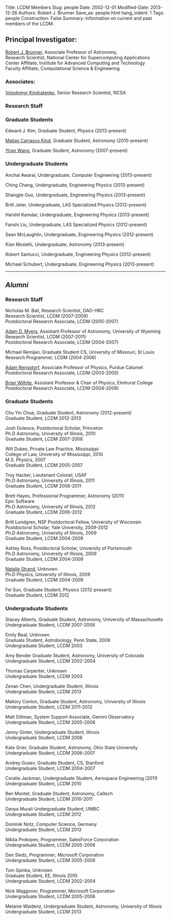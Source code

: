 Title: LCDM Members
Slug: people
Date: 2002-12-01
Modified-Date: 2013-12-26
Authors: Robert J. Brunner
Save_as: people.html
hang_indent: 1
Tags: people
Construction: False
Summary: Information on current and past members of the LCDM.

## Principal Investigator:

[Robert J. Brunner](/people/brunner.html), Associate Professor of Astronomy,  
Research Scientist, National Center for Supercomputing Applications  
Center Affiliate, Institute for Advanced Computing and Technology  
Faculty Affiliate, Computational Science &amp; Engineering


### Associates:
[Volodymyr Kindratenko](http://www.ncsa.illinois.edu/People/kindr/), Senior Research Scientist, NCSA

### Research Staff


### Graduate Students

Edward J. Kim, Graduate Student, Physics (2013-present)

[Matias Carrasco Kind](https://sites.google.com/site/mgckind/), Graduate
Student, Astronomy (2010-present)

[Yiran Wang](https://sites.google.com/site/yiranwangsresearchpage/), Graduate Student, Astronomy (2007-present)

### Undergraduate Students

Anchal Awarai, Undergraduate, Computer Engineering (2013-present)  

Ching Chang, Undergraduate, Engineering Physics (2013-present)  

Shangjie Guo, Undergraduate, Engineering Physics (2013-present)  

Britt Jeter, Undergraduate, LAS Specialized Physics (2012-present)  

Harshil Kamdar, Undergraduate, Engineering Physics (2013-present)

Fanshi Liu, Undergraduate, LAS Specialized Physics (2012-present)

Sean McLaughlin, Undergraduate, Engineering Physics (2012-present)

Kian Moslehi, Undergraduate, Astronomy (2013-present)

Robert Santucci, Undergraduate, Engineering Physics (2012-present)

Michael Schubert, Undergraduate, Engineering Physics (2013-present)

* * *
## *Alumni*

### Research Staff

Nicholas M. Ball,  Research Scientist, DAO-HRC  
Research Scientist, LCDM (2007-2009)  
Postdoctoral Research Associate, LCDM (2005-2007)

[Adam D. Myers](http://faraday.uwyo.edu/~admyers/), 
Assistant Professor of Astronomy, University of Wyoming  
Research Scientist, LCDM (2007-2011)  
Postdoctoral Research Associate, LCDM (2004-2007)

Michael Remijan, Graduate Student CS, University of Missouri, St Louis  
Research Programmer, LCDM (2004-2006)

[Adam Rengstorf](http://physics.purduecal.edu/~adamwr/ "Adam Rengstorf"), 
Associate Professor of Physics, Purdue Calumet  
Postdoctoral Research Associate, LCDM (2003-2005)

[Brian Wilhite](http://public.elmhurst.edu/physics/1306607.html#wilhite "Brian Wilhite"), 
Assistant Professor & Chair of Physics, Elmhurst College  
Postdoctoral Research Associate, LCDM (2004-2008)

### Graduate Students

Chu Yin Chue, Graduate Student, Astronomy (2012-present)  
Graduate Student, LCDM 2012-2013

Josh Dolence, Postdoctoral Scholar, Princeton  
Ph.D Astronomy, University of Illinois, 2010  
Graduate Student, LCDM 2007-2008

Will Dukes, Private Law Practice, Mississippi  
College of Law, University of Mississippi, 2010  
M.S. Physics, 2007  
Graduate Student, LCDM 2005-2007

Troy Hacker, Lieutenant Colonel, USAF  
Ph.D Astronomy, University of Illinois, 2011  
Graduate Student, LCDM 2008-2011

Brett Hayes, Professional Programmer, Astronomy (2011)  
Epic Software  
Ph.D Astronomy, University of Illinois, 2012  
Graduate Student, LCDM 2006-2012

Britt Lundgren, NSF Postdoctoral Fellow, University of Wisconsin  
Postdoctoral Scholar, Yale University, 2009-2012  
Ph.D Astronomy, University of Illinois, 2009  
Graduate Student, LCDM 2004-2009

Ashley Ross, Postdoctoral Scholar, University of Portsmouth  
Ph.D Astronomy, University of Illinois, 2009  
Graduate Student, LCDM 2004-2009

[Natalie Strand](http://vegetablog.wordpress.com/), Unknown  
Ph.D Physics, University of Illinois, 2009  
Graduate Student, LCDM 2004-2009

Fei Sun, Graduate Student, Physics (2012-present)  
Graduate Student, LCDM 2012

### Undergraduate Students

Stacey Alberts, Graduate Student, Astronomy, University of Massachusetts  
Undergraduate Student, LCDM 2007-2008

Emily Beal, Unknown  
Graduate Student, Astrobiology, Penn State, 2009  
Undergraduate Student, LCDM 2003

Amy Bender  Graduate Student, Astronomy, University of Colorado  
Undergraduate Student, LCDM 2002-2004

Thomas Carpenter, Unknown  
Undergraduate Student, LCDM 2003

Zenan Chen, Undergraduate Student, Illinois  
Undergraduate Student, LCDM 2013

Mallory Conlon, Graduate Student, Astronomy, University of Illinois  
Undergraduate Student, LCDM 2011-2012

Matt Dillman, System Support Associate, Gemini Observatory  
Undergraduate Student, LCDM 2005-2006

Jenny Ginter, Undergraduate Student, Illinois  
Undergraduate Student, LCDM 2008

Kate Grier, Graduate Student, Astronomy, Ohio State University  
Undergraduate Student, LCDM 2006-2007

Andrey Gusev, Graduate Student, CS, Stanford  
Undergraduate Student, LCDM 2004-2007

Coralie Jackman, Undergraduate Student, Aerospace Engineering (2011)  
Undergraduate Student, LCDM 2010

Ben Montet, Graduate Student, Astronomy, Caltech  
Undergraduate Student, LCDM 2010-2011

Danya Murali Undergraduate Student, UMBC  
Undergraduate Student, LCDM 2012

Dominik Notz, Computer Science, Germany  
Undergraduate Student, LCDM 2013

Nikita Prokopev, Programmer, SalesForce Corporation  
Undergraduate Student, LCDM 2005-2006

Dan Sledz, Programmer, Microsoft Corporation  
Undergraduate Student, LCDM 2005-2006

Tom Spinka, Unknown  
Graduate Student, EE, Illinois 2010  
Undergraduate Student, LCDM 2002-2004

Nick Waggoner, Programmer, Microsoft Corporation  
Undergraduate Student, LCDM 2005-2006

Melanie Waidenz, Undergraduate Student, Astronomy, University of Illinois  
Undergraduate Student, LCDM 2013
